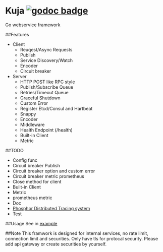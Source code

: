 Kuja [![godoc badge](http://godoc.org/github.com/plimble/kuja?status.png)](http://godoc.org/github.com/plimble/kuja)
========

Go webservice framework

##Features
- Client
    - Reuqest/Async Requests
    - Publish
    - Service Discovery/Watch
    - Encoder
    - Circuit breaker
- Server
    - HTTP POST like RPC style
    - Publish/Subscribe Queue
    - Retries/Timeout Queue
    - Graceful Shutdown
    - Custom Error
    - Register Etcd/Consul and Hartbeat
    - Snappy
    - Encoder
    - Middleware
    - Health Endpoint (/health)
    - Built-in Client
    - Metric

##TODO
- Config func
- Circuit breaker Publish
- Circuit breaker option and custom error
- Circuit breaker metric prometheus
- Close method for client
- Built-in Client
- Metric
- prometheus metric
- Doc
- [Phosphor Distributed Tracing system](https://github.com/mattheath/phosphor)
- Test

##Usage
See in [example](https://github.com/plimble/kuja/tree/master/example)

##Note
This framwork is designed for internal services, no rate limit, connection limit and securities.
Only have tls for protocal security. Please add api gateway or create securities by yourself.


